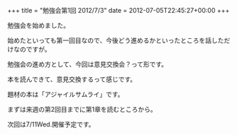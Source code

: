 +++
title = "勉強会第1回 2012/7/3"
date = 2012-07-05T22:45:27+00:00
+++

勉強会を始めました。

始めたといっても第一回目なので、今後どう進めるかといったところを話しただけなのですが。

勉強会の進め方として、今回は意見交換会？って形です。

本を読んできて、意見交換するって感じです。

題材の本は「アジャイルサムライ」です。

まずは来週の第2回目までに第1章を読むところから。

次回は7/11Wed.開催予定です。


